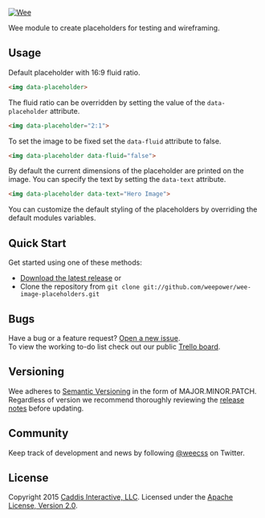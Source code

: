 [![Wee](https://www.weepower.com/repo/logo.svg)](https://www.weepower.com)

Wee module to create placeholders for testing and wireframing.

## Usage

Default placeholder with 16:9 fluid ratio.

```html
<img data-placeholder>
```

The fluid ratio can be overridden by setting the value of the `data-placeholder` attribute.

```html
<img data-placeholder="2:1">
```

To set the image to be fixed set the `data-fluid` attribute to false.

```html
<img data-placeholder data-fluid="false">
```

By default the current dimensions of the placeholder are printed on the image. You can specify the text by setting the `data-text` attribute.

```html
<img data-placeholder data-text="Hero Image">
```

You can customize the default styling of the placeholders by overriding the default modules variables.

## Quick Start

Get started using one of these methods:

* [Download the latest release](https://github.com/weepower/wee-image-placeholders/archive/master.zip) or
* Clone the repository from `git clone git://github.com/weepower/wee-image-placeholders.git`

## Bugs

Have a bug or a feature request? [Open a new issue](https://github.com/weepower/wee-image-placeholders/issues).  
To view the working to-do list check out our public [Trello board](https://trello.com/b/7KbnQra9/wee).

## Versioning

Wee adheres to [Semantic Versioning](http://semver.org/) in the form of MAJOR.MINOR.PATCH.  
Regardless of version we recommend thoroughly reviewing the [release notes](https://github.com/weepower/wee/releases) before updating.

## Community

Keep track of development and news by following [@weecss](https://twitter.com/weecss) on Twitter.

## License

Copyright 2015 [Caddis Interactive, LLC](https://www.caddis.co). Licensed under the [Apache License, Version 2.0](https://github.com/weepower/wee/blob/master/LICENSE).